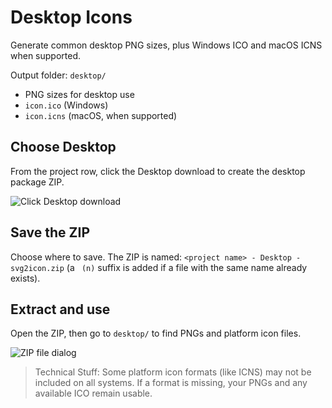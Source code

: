 # Desktop Icons

Generate common desktop PNG sizes, plus Windows ICO and macOS ICNS when supported.

Output folder: `desktop/`
- PNG sizes for desktop use
- `icon.ico` (Windows)
- `icon.icns` (macOS, when supported)

## Choose Desktop
From the project row, click the Desktop download to create the desktop package ZIP.

![Click Desktop download](images/generating-icons/desktop/view_desktop_download_view1.png)

## Save the ZIP
Choose where to save. The ZIP is named:
`<project name> - Desktop - svg2icon.zip` (a ` (n)` suffix is added if a file with the same name already exists).
 

## Extract and use
Open the ZIP, then go to `desktop/` to find PNGs and platform icon files.

![ZIP file dialog](images/generating-icons/desktop/zipfile_view2.png)

> Technical Stuff: Some platform icon formats (like ICNS) may not be included on all systems. If a format is missing, your PNGs and any available ICO remain usable.
